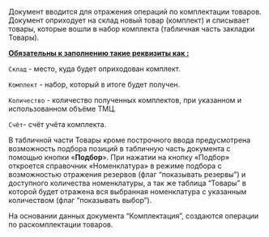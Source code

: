 Документ вводится для отражения операций по комплектации товаров. Документ оприходует на склад новый товар (комплект) и списывает товары, которые вошли в набор комплекта (табличная часть закладки Товары).

<u>**Обязательны к заполнению такие реквизиты как :**</u>

`Склад` - место, куда будет оприходован комплект.

`Комплект` - набор, который в итоге будет получен.

`Количество` - количество полученных комплектов, при указанном и  использованном объёме ТМЦ.

`Счёт`- счёт учёта комплекта.

В табличной части Товары кроме построчного ввода предусмотрена возможность подбора позиций в табличную часть документа с помощью кнопки «**Подбор**». При нажатии на кнопку «Подбор» откроется справочник «Номенклатура» в режиме подбора с возможностью отражения резервов (флаг “показывать резервы”) и доступного количества номенклатуры, а так же таблица “Товары” в которой будет отражена вся выбранная номенклатура с указанным количеством (флаг “показывать выбор”).

На основании данных документа “Комплектация”, создаются операции по раскомплектации товаров.
